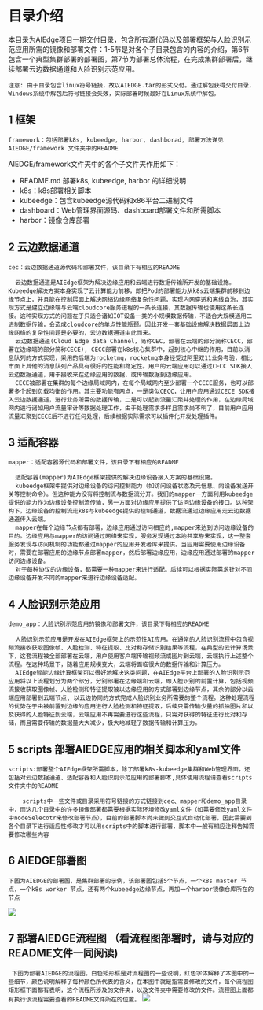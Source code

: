 # 目录介绍
本目录为AIEdge项目一期交付目录，包含所有源代码以及部署框架与人脸识别示范应用所需的镜像和部署文件：1-5节是对各个子目录包含的内容的介绍，第6节包含一个典型集群部署的部署图，第7节为部署总体流程，在完成集群部署后，继续部署云边数据通道和人脸识别示范应用。

`注意: 由于目录包含linux符号链接，故以AIEDGE.tar的形式交付。通过解包获得交付目录，Windows系统中解包后符号链接会失效，实际部署时候最好在Linux系统中解包。`
## 1 框架
`framework：包括部署k8s, kubeedge, harbor, dashborad, 部署方法详见AIEDGE/framework 文件夹中的README `

 AIEDGE/framework文件夹中的各个子文件夹作用如下：
- README.md 部署k8s, kubeedge, harbor 的详细说明
- k8s：k8s部署相关脚本
- kubeedge：包含kubeedge源代码和x86平台二进制文件
- dashboard：Web管理界面源码、dashboard部署文件和所需脚本
- harbor：镜像仓库部署

## 2 云边数据通道
`cec：云边数据通道源代码和部署文件，该目录下有相应的README`

      云边数据通道是AIEdge框架为解决边缘应用和云端进行数据传输所开发的基础设施。Kubeedge解决方案本身实现了云计算能力前移，即把Pod的部署能力从k8s云端集群前移到边缘节点上，并且能在控制层面上解决网络边缘网络复杂性问题，实现内网穿透和离线自治，其实现方式是建立边缘端与云端cloudcore服务进程的一条长连接，其数据传输也使用这条长连接。这种实现方式的问题在于只适合诸如IOT设备一类的小规模数据传输，不适合大规模通用二进制数据传输，会造成cloudcore的单点性能瓶颈。因此开发一套基础设施解决数据层面上边缘网络的复杂性问题是必要的，云边数据通道由此而来。
      云边数据通道(Cloud Edge data Channel，简称CEC，部署在云端的部分简称CECC，部署在边缘端的部分简称CECE), CECC部署在k8s核心集群中，起到核心中继的作用，目前以消息队列的方式实现，采用的后端为rocketmq，rocketmq本身经受过阿里双11业务考验，相比市面上其他的消息队列产品具有很好的性能和稳定性。用户的云端应用可以通过CECC SDK接入云边数据通道，用于接收来在边缘应用的数据，或传输数据到边缘应用。
      CECE被部署在集群的每个边缘局域网内，在每个局域网内至少部署一个CECE服务，也可以部署多个起到负载均衡的作用。其主要功能有两点，一是类似CECC，让用户应用通过CECE SDK接入云边数据通道，进行业务所需的数据传输，二是可以起到流量汇聚并处理的作用，在边缘局域网内进行诸如用户流量审计等数据处理工作，由于处理需求多样且需求尚不明了，目前用户应用流量汇聚到CECE后不进行任何处理，后续根据实际需求可以插件化开发处理插件。

## 3 适配容器
`mapper：适配容器源代码和部署文件，该目录下有相应的README`

      适配容器(mapper)为AIEdge框架提供的解决边缘设备接入方案的基础设施。
      kubeedge框架中提供对边缘设备的访问控制能力（如访问设备状态及元信息、向设备发送开关等控制命令）。但这种能力没有将控制流与数据流分开。我们的mapper一方面利用kubeedge提供的能力作为边缘设备控制流传输，另一方面对边缘应用提供了访问边缘设备的接口。这种架构下，边缘设备的控制流走k8s与kubeedge提供的控制通道，数据流通过边缘应用走云边数据通道传入云端。
      mapper在每个边缘节点都有部署，边缘应用通过访问相应的,mapper来达到访问边缘设备的目的。边缘应用与mapper的访问通过网络来实现，服务发现通过本地共享卷来实现，这一整套服务发现与访问机制的功能都通过mapper的应用开发者库来提供。当应用需要使用边缘设备时，需要在部署应用的边缘节点部署mapper，然后部署边缘应用，边缘应用通过部署的mapper访问边缘设备。
      对于每种协议的边缘设备，都需要一种mapper来进行适配。后续可以根据实际需求针对不同边缘设备开发不同的mapper来进行边缘设备适配。
## 4 人脸识别示范应用
`demo_app：人脸识别示范应用的镜像和部署文件，该目录下有相应的README`

      人脸识别示范应用是开发在AIEdge框架上的示范性AI应用。在通常的人脸识别流程中包含视频流接收获取图像帧、人脸检测、特征提取、比对和存储识别结果等流程，在典型的云计算场景下，这套流程被全部部署在云端，用户使用客户端传输视频流或图片到云端，云端执行上述整个流程。在这种场景下，随着应用规模变大，云端将面临很大的数据传输和计算压力。
      AIEdge智能边缘计算框架可以很好地解决这类问题，在AIEdge平台上部署的人脸识别示范应用将以上流程划分为两个部分，分别部署在边缘端和云端，即人脸识别的前置计算，包括视频流接收获取图像帧、人脸检测和特征提取被以边缘应用的方式部署到边缘节点，其余的部分以云端应用部署到云端节点, 以云边协同的方式完成人脸识别业务所需要的整个流程。这种处理流程的优势在于由被前置到边缘的应用进行人脸检测和特征提取，后续只需传输少量的抓拍图片和以及获得的人脸特征到云端，云端应用不再需要进行这些流程，只需对获得的特征进行比对和存储，而且需要传输的数据量大大减少，极大地减轻了数据传输和计算压力。

## 5 scripts 部署AIEDGE应用的相关脚本和yaml文件
`scripts:部署整个AIEdge框架所需脚本，除了部署k8s-kubeedge集群和Web管理界面，还包括对云边数据通道、适配容器和人脸识别示范应用的部署脚本,具体使用流程请查看scripts文件夹中的README`

        scripts中一些文件或目录采用符号链接的方式链接到cec、mapper和demo_app目录中，而这几个目录中的许多镜像部署都需要根据实际环境修改yaml文件（如需要修改yaml文件中nodeSelecotr来修改部署节点），目前的部署脚本尚未做到交互式自动化部署，因此需要到各个目录下进行适应性修改才可以用scripts中的脚本进行部署，脚本中一般有相应注释告知需要修改哪些内容
## 6 AIEDGE部署图
`下图为AIEDGE的部署图，是集群部署的示例，该部署图包括5个节点，一个k8s master 节点，一个k8s worker 节点，还有两个kubeedge边缘节点，再加一个harbor镜像仓库所在的节点`

![](https://github.com/ningyijian/AiEdge/blob/master/部署图.png)

## 7 部署AIEDGE流程图 （看流程图部署时，请与对应的README文件一同阅读)
` 下图为部署AIEDGE的流程图，白色矩形框是对流程图的一些说明，红色字体解释了本图中的一些细节，颜色说明解释了每种颜色所代表的含义，在本图中就是指需要修改的文件，每个流程图矩形框下面都有表明，这个流程所涉及的文件夹，以及文件夹中需要修改的文件。流程图上面都有执行该流程需要查看的README文件所在的位置。`
![](https://github.com/ningyijian/AiEdge/blob/master/部署AIEDGE流程图.png)

[1]: https://github.com/ningyijian/AiEdge/blob/master/部署图.png
[2]: https://github.com/ningyijian/AiEdge/blob/master/部署AIEDGE流程图.png